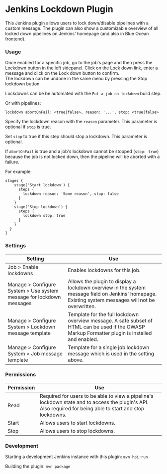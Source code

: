 # Jenkins Lockdown Plugin

This Jenkins plugin allows users to lock down/disable pipelines with a custom message. The plugin can also show a customizable overview of all locked down pipelines on Jenkins' homepage (and also in Blue Ocean frontend).

### Usage
Once enabled for a specific job, go to the job's page and then press the Lockdown button in the left sidepanel. Click on the Lock down link, enter a message and click on the Lock down button to confirm.  
The lockdown can be undone in the same menu by pressing the Stop lockdown button.  

Lockdowns can be be automated with the `Put a job on lockdown` build step.  

Or with pipelines:
```
lockdown abortOnFail: <true|false>, reason: '...', stop: <true|false>
```

Specify the lockdown reason with the `reason` parameter. This parameter is optional if `stop` is true.

Set `stop` to true if this step should stop a lockdown. This parameter is optional.

If `abortOnFail` is true and a job's lockdown cannot be stopped (`stop: true`) because the job is not locked down, then the pipeline will be aborted with a failure.

For example:
```
stages {
    stage('Start lockdown') {
      steps {
        lockdown reason: 'Some reason', stop: false
      }
    }
    stage('Stop lockdown') {
      steps {
        lockdown stop: true
      }
    }
  }
}
```



### Settings
|Setting|Use|
|-|-|
|Job > Enable lockdowns|Enables lockdowns for this job.|
|Manage > Configure System > Use system message for lockdown messages|Allows the plugin to display a lockdown overview in the system message field on Jenkins' homepage. Existing system messages will not be overwritten.|
|Manage > Configure System > Lockdown message template|Template for the full lockdown overview message. A safe subset of HTML can be used if the OWASP Markup Formatter plugin is installed and enabled.|
|Manage > Configure System > Job message template|Template for a single job lockdown message which is used in the setting above.|

### Permissions
|Permission|Use|
|-|-|
|Read|Required for users to be able to view a pipeline's lockdown state and to access the plugin's API. Also required for being able to start and stop lockdowns.|
|Start|Allows users to start lockdowns.|
|Stop|Allows users to stop lockdowns.|

### Development
Starting a development Jenkins instance with this plugin: `mvn hpi:run`

Building the plugin: `mvn package`
